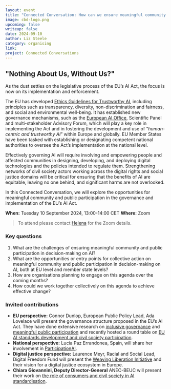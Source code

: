 ```yaml
---
layout: event
title: "Connected Conversation: How can we ensure meaningful community and public participation in the governance and implementation of the EU’s AI Act?"
image: cbd-logo.png
upcoming: false
writeup: false
date: 2024-09-10
author: Liz Steele
category: organising
link: 
project: Connected Conversations
---
```


## "Nothing About Us, Without Us?"

As the dust settles on the legislative process of the EU’s AI Act, the focus is now on its implementation and enforcement. 

<!--more-->

The EU has developed [Ethics Guidelines for Trustworthy AI](https://digital-strategy.ec.europa.eu/en/library/ethics-guidelines-trustworthy-ai), including principles such as transparency, diversity, non-discrimination and fairness, and social and environmental well-being. It has established new governance mechanisms, such as the [European AI Office](https://digital-strategy.ec.europa.eu/en/policies/ai-office), Scientific Panel and multi-stakeholder Advisory Forum, which will play a key role in implementing the Act and in fostering the development and use of “_human-centric and trustworthy AI_” within Europe and globally. EU Member States have been tasked with establishing or designating competent national authorities to oversee the Act’s implementation at the national level.

Effectively governing AI will require involving and empowering people and affected communities in designing, developing, and deploying digital technologies and the policies intended to regulate them. Strengthening networks of civil society actors working across the digital rights and social justice domains will be critical for ensuring that the benefits of AI are equitable, leaving no one behind, and significant harms are not overlooked.

In this Connected Conversation, we will explore the opportunities for meaningful community and public participation in the governance and implementation of the EU’s AI Act. 

**When:** Tuesday 10 September 2024, 13:00-14:00 CET
**Where:** Zoom

> To attend please contact [Helena](mailto:helena@connectedbydata.org) for the Zoom details.

### Key questions
1. What are the challenges of ensuring meaningful community and public participation in decision-making on AI? 
2. What are the opportunities or entry points for collective action on meaningful community and public participation in decision-making on AI, both at EU level and member state levels?
3. How are organisations planning to engage on this agenda over the coming months?
4. How could we work together collectively on this agenda to achieve effective change?

### Invited contributions
* **EU perspective:** Connor Dunlop, European Public Policy Lead, Ada Lovelace will present the governance structure proposed in the EU’s AI Act. They have done extensive research on [inclusive governance](https://www.adalovelaceinstitute.org/report/inclusive-ai-governance/) and  [meaningful public participation](https://europeanaifund.org/newspublications/interview-with-connor-dunlop-from-the-ada-lovelace-institute-bringing-new-insights-on-ai-governance/) and recently hosted a round table on [EU AI standards development and civil society participation](https://www.adalovelaceinstitute.org/event/eu-ai-standards-civil-society-participation/).
* **National perspective:** Lucia Paz Errandonea, Spain, will share her involvement in [ParticipationAI](https://participationai.org/#page-5). 
* **Digital justice perspective:** Laurence Meyr, Racial and Social Lead, Digital Freedom Fund will present the [Weaving Liberation Initiative](https://weavingliberation.org/meet-us/#team) and their vision for a digital justice ecosystem in Europe.
* **Chiara Giovannini, Deputy Director-General** ANEC-BEUC will present their work on [the role of consumers and civil society in AI standardisation](https://anec.eu/projects/ai-standards).  